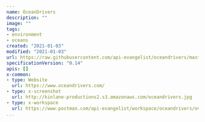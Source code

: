 ```yaml
---
name: OceanDrivers
description: ""
image: ""
tags:
- environment
- oceans
created: "2021-01-03"
modified: "2021-01-03"
url: https://raw.githubusercontent.com/api-evangelist/oceandrivers/master/apis.json
specificationVersion: "0.14"
apis: []
x-common:
- type: Website
  url: https://www.oceandrivers.com/
- type: x-screenshot
  url: http://kinlane-productions2.s3.amazonaws.com/oceandrivers.jpg
- type: x-workspace
  url: https://www.postman.com/api-evangelist/workspace/oceandrivers/overview
...
```

